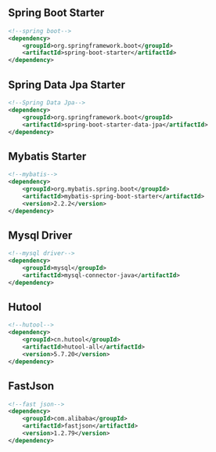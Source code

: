 ## Spring Boot Starter
```xml
<!--spring boot-->
<dependency>
	<groupId>org.springframework.boot</groupId>
	<artifactId>spring-boot-starter</artifactId>
</dependency>
```

## Spring Data Jpa Starter
```xml
<!--Spring Data Jpa-->
<dependency>
	<groupId>org.springframework.boot</groupId>
	<artifactId>spring-boot-starter-data-jpa</artifactId>
</dependency>
```

## Mybatis Starter
```xml
<!--mybatis-->
<dependency>
	<groupId>org.mybatis.spring.boot</groupId>
	<artifactId>mybatis-spring-boot-starter</artifactId>
	<version>2.2.2</version>
</dependency>
```

## Mysql Driver
```xml
<!--mysql driver-->
<dependency>
	<groupId>mysql</groupId>
	<artifactId>mysql-connector-java</artifactId>
</dependency>
```

## Hutool
```xml
<!--hutool-->
<dependency>
	<groupId>cn.hutool</groupId>
	<artifactId>hutool-all</artifactId>
	<version>5.7.20</version>
</dependency>
```

## FastJson
```xml
<!--fast json-->
<dependency>
	<groupId>com.alibaba</groupId>
	<artifactId>fastjson</artifactId>
	<version>1.2.79</version>
</dependency>
```